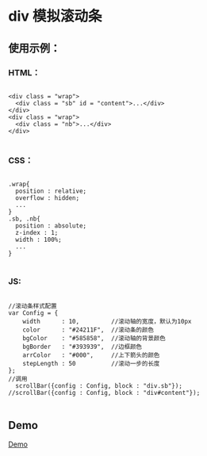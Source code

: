 # div 模拟滚动条
## 使用示例：
### HTML：
<pre>
<code>
&lt;div class = "wrap"&gt; 
  &lt;div class = "sb" id = "content"&gt;...&lt;/div&gt;
&lt;/div&gt;
&lt;div class = "wrap"&gt; 
  &lt;div class = "nb"&gt;...&lt;/div&gt;
&lt;/div&gt;
</code>
</pre>
### CSS：
<pre>
<code>
.wrap{
  position : relative;
  overflow : hidden;
  ...
}
.sb, .nb{
  position : absolute;
  z-index : 1;
  width : 100%;
  ...
}
</code>
</pre>
### JS:
<pre>
<code>
//滚动条样式配置
var Config = {
	width      : 10,         //滚动轴的宽度，默认为10px
	color      : "#24211F",  //滚动条的颜色
	bgColor    : "#585858",  //滚动轴的背景颜色
	bgBorder   : "#393939",  //边框颜色
	arrColor   : "#000",     //上下箭头的颜色
	stepLength : 50          //滚动一步的长度
};
//调用
  scrollBar({config : Config, block : "div.sb"});
//scrollBar({config : Config, block : "div#content"});
</code>
</pre>
## Demo
<a href="http://jsfiddle.net/3o50w39t/4/" target="_blank">Demo</a>
